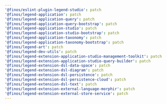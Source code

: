 ```yaml
---
'@finos/eslint-plugin-legend-studio': patch
'@finos/legend-application': patch
'@finos/legend-application-query': patch
'@finos/legend-application-query-bootstrap': patch
'@finos/legend-application-studio': patch
'@finos/legend-application-studio-bootstrap': patch
'@finos/legend-application-taxonomy': patch
'@finos/legend-application-taxonomy-bootstrap': patch
'@finos/legend-art': patch
'@finos/legend-dev-utils': patch
'@finos/legend-extension-application-studio-management-toolkit': patch
'@finos/legend-extension-application-studio-query-builder': patch
'@finos/legend-extension-dsl-data-space': patch
'@finos/legend-extension-dsl-diagram': patch
'@finos/legend-extension-dsl-persistence': patch
'@finos/legend-extension-dsl-persistence-cloud': patch
'@finos/legend-extension-dsl-text': patch
'@finos/legend-extension-external-language-morphir': patch
'@finos/legend-extension-external-store-service': patch
---
```

